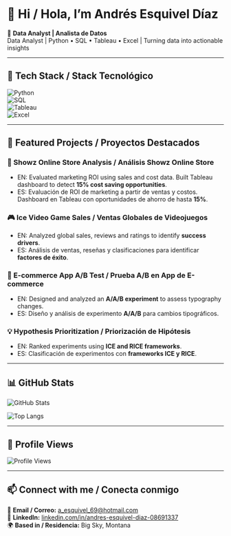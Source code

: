 # 👋 Hi / Hola, I’m Andrés Esquivel Díaz  

🎯 **Data Analyst | Analista de Datos**  
Data Analyst | Python • SQL • Tableau • Excel | Turning data into actionable insights

---

## 🔧 Tech Stack / Stack Tecnológico  

![Python](https://img.shields.io/badge/Python-3776AB?style=for-the-badge&logo=python&logoColor=white)  
![SQL](https://img.shields.io/badge/SQL-316192?style=for-the-badge&logo=postgresql&logoColor=white)  
![Tableau](https://img.shields.io/badge/Tableau-E97627?style=for-the-badge&logo=tableau&logoColor=white)  
![Excel](https://img.shields.io/badge/Excel-217346?style=for-the-badge&logo=microsoft-excel&logoColor=white)  

---

## 📌 Featured Projects / Proyectos Destacados  

### 🛒 Showz Online Store Analysis / Análisis Showz Online Store  
- EN: Evaluated marketing ROI using sales and cost data. Built Tableau dashboard to detect **15% cost saving opportunities**.  
- ES: Evaluación de ROI de marketing a partir de ventas y costos. Dashboard en Tableau con oportunidades de ahorro de hasta **15%**.  

### 🎮 Ice Video Game Sales / Ventas Globales de Videojuegos  
- EN: Analyzed global sales, reviews and ratings to identify **success drivers**.  
- ES: Análisis de ventas, reseñas y clasificaciones para identificar **factores de éxito**.  

### 📱 E-commerce App A/B Test / Prueba A/B en App de E-commerce  
- EN: Designed and analyzed an **A/A/B experiment** to assess typography changes.  
- ES: Diseño y análisis de experimento **A/A/B** para cambios tipográficos.  

### 💡 Hypothesis Prioritization / Priorización de Hipótesis  
- EN: Ranked experiments using **ICE and RICE frameworks**.  
- ES: Clasificación de experimentos con **frameworks ICE y RICE**.  

---

## 📊 GitHub Stats  

![GitHub Stats](https://github-readme-stats.vercel.app/api?username=aesquivel91&show_icons=true&theme=blueberry)  

![Top Langs](https://github-readme-stats.vercel.app/api/top-langs/?username=aesquivel91&layout=compact&theme=blueberry)  

---

## 👀 Profile Views  

![Profile Views](https://komarev.com/ghpvc/?username=aesquivel91&color=blue&style=flat-square)  

---

## 📫 Connect with me / Conecta conmigo  

📧 **Email / Correo:** a_esquivel_69@hotmail.com  
🔗 **LinkedIn:** [linkedin.com/in/andres-esquivel-diaz-08691337](https://www.linkedin.com/in/andres-esquivel-diaz-08691337)  
🌍 **Based in / Residencia:** Big Sky, Montana  
